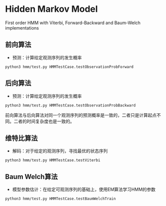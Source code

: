 # Hidden Markov Model
First order HMM with Viterbi, Forward-Backward and Baum-Welch implementations

## 前向算法

* 预测：计算给定观测序列的发生概率

```
python3 hmm/test.py HMMTestCase.testObservationProbForward
```

## 后向算法

* 预测：计算给定观测序列的发生概率

```
python3 hmm/test.py HMMTestCase.testObservationProbBackward
```

前向算法与后向算法对同一个观测序列的预测概率是一致的，二者只是计算起点不同。二者的时间复杂度也是一致的。

## 维特比算法

* 解码：对于给定的观测序列，寻找最优的状态序列

```
python3 hmm/test.py HMMTestCase.testViterbi
```

## Baum Welch算法

* 模型参数估计：在给定可观测序列的基础上，使用EM算法学习HMM的参数

```
python3 hmm/test.py HMMTestCase.testBaumWelchTrain
```